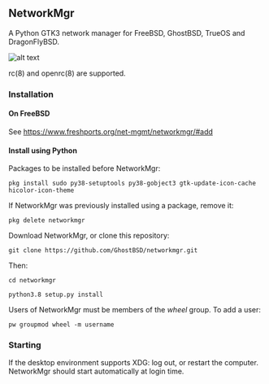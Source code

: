 ## NetworkMgr

A Python GTK3 network manager for FreeBSD, GhostBSD, TrueOS and DragonFlyBSD. 

![alt text](https://image.ibb.co/bWha3R/Screenshot_at_2017_11_24_20_57_33.png)

rc(8) and openrc(8) are supported. 

### Installation

#### On FreeBSD

See https://www.freshports.org/net-mgmt/networkmgr/#add

#### Install using Python

Packages to be installed before NetworkMgr:

`pkg install sudo py38-setuptools py38-gobject3 gtk-update-icon-cache hicolor-icon-theme`

If NetworkMgr was previously installed using a package, remove it:  

`pkg delete networkmgr`

Download NetworkMgr, or clone this repository:

`git clone https://github.com/GhostBSD/networkmgr.git`

Then: 

`cd networkmgr`

`python3.8 setup.py install`

Users of NetworkMgr must be members of the _wheel_ group. To add a user: 

`pw groupmod wheel -m username`

### Starting 

If the desktop environment supports XDG: log out, or restart the computer. NetworkMgr should start automatically at login time. 
